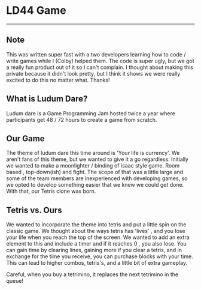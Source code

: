 # LD44 Game

---

## Note
This was written super fast with a two developers learning how to code / write games while I (Colby) helped them. The code is super ugly, but we got a really fun product out of it so I can't complain. I thought about making this private because it didn't look pretty, but I think it shows we were really excited to do this no matter what. Thanks!

## What is Ludum Dare?
Ludum dare is a Game Programming Jam hosted twice a year where participants get 48 / 72 hours to create a game from scratch. 

## Our Game
The theme of ludum dare this time around is 'Your life is currency'. We aren't fans of this theme, but we wanted to give it a go regardless. Initially we wanted to make a moonlighter / binding of isaac style game. Room based , top-down(ish) and fight.
The scope of that was a little large and some of the team members are inexperienced with developing games, so we opted to develop something easier that we knew we could get done. With that, our Tetris clone was born.

## Tetris vs. Ours
We wanted to incorporate the theme into tetris and put a little spin on the classic game. We thought about the ways tetris has 'lives' , and you lose your life when you reach the top of the screen. We wanted to add an extra element to this and include a timer and if it reaches 0 , you also lose. You can gain time by clearing lines, gaining more if you clear a tetris, and in exchange for the time you receive, you can purchase blocks with your time. This can lead to higher combos, tetris's, and a little bit of extra gameplay.

Careful, when you buy a tetrimino, it replaces the next tetrimino in the queue!
